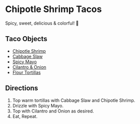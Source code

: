 Chipotle Shrimp Tacos
=====================

Spicy, sweet, delicious & colorful! :fried_shrimp: 


Taco Objects
------------

* [Chipotle Shrimp](/base_layers/chipotle_shrimp.md)
* [Cabbage Slaw](/condiments/cabbage_slaw.md)
* [Spicy Mayo](/condiments/spicy_mayo.md)
* [Cilantro & Onion](/condiments/cilantro_and_onion.md)
* [Flour Tortillas](/shells/perfect_flour_tortillas.md)


Directions
----------

1. Top warm tortillas with Cabbage Slaw and Chipotle Shrimp.
2. Drizzle with Spicy Mayo.
3. Top with Cilantro and Onion as desired.
4. Eat, Repeat.